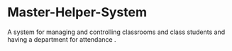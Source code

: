 # Master-Helper-System
A system for managing and controlling classrooms and class students and having a department for attendance .
